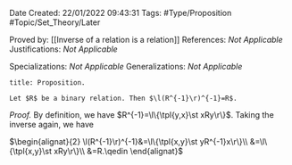 <div class="topSpace"></div>

Date Created: 22/01/2022 09:43:31
Tags: #Type/Proposition #Topic/Set_Theory/Later

Proved by: [[Inverse of a relation is a relation]]
References: <i>Not Applicable</i>
Justifications: <i>Not Applicable</i>

Specializations: <i>Not Applicable</i>
Generalizations: <i>Not Applicable</i>

``` ad-Proposition
title: Proposition.

Let $R$ be a binary relation. Then $\l(R^{-1}\r)^{-1}=R$.

```

<i>Proof.</i> By definition, we have $R^{-1}=\l\{\tpl{y,x}\st xRy\r\}$. Taking the inverse again, we have

$\begin{alignat}{2}
    \l(R^{-1}\r)^{-1}&=\l\{\tpl{x,y}\st yR^{-1}x\r\}\\
    &=\l\{\tpl{x,y}\st xRy\r\}\\
    &=R.\qedin
\end{alignat}$
